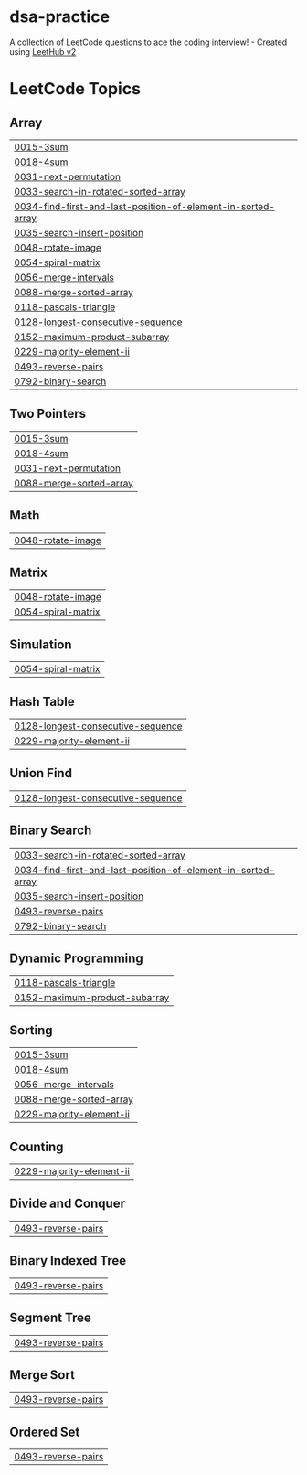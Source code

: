 # dsa-practice
A collection of LeetCode questions to ace the coding interview! - Created using [LeetHub v2](https://github.com/arunbhardwaj/LeetHub-2.0)

<!---LeetCode Topics Start-->
# LeetCode Topics
## Array
|  |
| ------- |
| [0015-3sum](https://github.com/HrithikSampson/dsa-practice/tree/master/0015-3sum) |
| [0018-4sum](https://github.com/HrithikSampson/dsa-practice/tree/master/0018-4sum) |
| [0031-next-permutation](https://github.com/HrithikSampson/dsa-practice/tree/master/0031-next-permutation) |
| [0033-search-in-rotated-sorted-array](https://github.com/HrithikSampson/dsa-practice/tree/master/0033-search-in-rotated-sorted-array) |
| [0034-find-first-and-last-position-of-element-in-sorted-array](https://github.com/HrithikSampson/dsa-practice/tree/master/0034-find-first-and-last-position-of-element-in-sorted-array) |
| [0035-search-insert-position](https://github.com/HrithikSampson/dsa-practice/tree/master/0035-search-insert-position) |
| [0048-rotate-image](https://github.com/HrithikSampson/dsa-practice/tree/master/0048-rotate-image) |
| [0054-spiral-matrix](https://github.com/HrithikSampson/dsa-practice/tree/master/0054-spiral-matrix) |
| [0056-merge-intervals](https://github.com/HrithikSampson/dsa-practice/tree/master/0056-merge-intervals) |
| [0088-merge-sorted-array](https://github.com/HrithikSampson/dsa-practice/tree/master/0088-merge-sorted-array) |
| [0118-pascals-triangle](https://github.com/HrithikSampson/dsa-practice/tree/master/0118-pascals-triangle) |
| [0128-longest-consecutive-sequence](https://github.com/HrithikSampson/dsa-practice/tree/master/0128-longest-consecutive-sequence) |
| [0152-maximum-product-subarray](https://github.com/HrithikSampson/dsa-practice/tree/master/0152-maximum-product-subarray) |
| [0229-majority-element-ii](https://github.com/HrithikSampson/dsa-practice/tree/master/0229-majority-element-ii) |
| [0493-reverse-pairs](https://github.com/HrithikSampson/dsa-practice/tree/master/0493-reverse-pairs) |
| [0792-binary-search](https://github.com/HrithikSampson/dsa-practice/tree/master/0792-binary-search) |
## Two Pointers
|  |
| ------- |
| [0015-3sum](https://github.com/HrithikSampson/dsa-practice/tree/master/0015-3sum) |
| [0018-4sum](https://github.com/HrithikSampson/dsa-practice/tree/master/0018-4sum) |
| [0031-next-permutation](https://github.com/HrithikSampson/dsa-practice/tree/master/0031-next-permutation) |
| [0088-merge-sorted-array](https://github.com/HrithikSampson/dsa-practice/tree/master/0088-merge-sorted-array) |
## Math
|  |
| ------- |
| [0048-rotate-image](https://github.com/HrithikSampson/dsa-practice/tree/master/0048-rotate-image) |
## Matrix
|  |
| ------- |
| [0048-rotate-image](https://github.com/HrithikSampson/dsa-practice/tree/master/0048-rotate-image) |
| [0054-spiral-matrix](https://github.com/HrithikSampson/dsa-practice/tree/master/0054-spiral-matrix) |
## Simulation
|  |
| ------- |
| [0054-spiral-matrix](https://github.com/HrithikSampson/dsa-practice/tree/master/0054-spiral-matrix) |
## Hash Table
|  |
| ------- |
| [0128-longest-consecutive-sequence](https://github.com/HrithikSampson/dsa-practice/tree/master/0128-longest-consecutive-sequence) |
| [0229-majority-element-ii](https://github.com/HrithikSampson/dsa-practice/tree/master/0229-majority-element-ii) |
## Union Find
|  |
| ------- |
| [0128-longest-consecutive-sequence](https://github.com/HrithikSampson/dsa-practice/tree/master/0128-longest-consecutive-sequence) |
## Binary Search
|  |
| ------- |
| [0033-search-in-rotated-sorted-array](https://github.com/HrithikSampson/dsa-practice/tree/master/0033-search-in-rotated-sorted-array) |
| [0034-find-first-and-last-position-of-element-in-sorted-array](https://github.com/HrithikSampson/dsa-practice/tree/master/0034-find-first-and-last-position-of-element-in-sorted-array) |
| [0035-search-insert-position](https://github.com/HrithikSampson/dsa-practice/tree/master/0035-search-insert-position) |
| [0493-reverse-pairs](https://github.com/HrithikSampson/dsa-practice/tree/master/0493-reverse-pairs) |
| [0792-binary-search](https://github.com/HrithikSampson/dsa-practice/tree/master/0792-binary-search) |
## Dynamic Programming
|  |
| ------- |
| [0118-pascals-triangle](https://github.com/HrithikSampson/dsa-practice/tree/master/0118-pascals-triangle) |
| [0152-maximum-product-subarray](https://github.com/HrithikSampson/dsa-practice/tree/master/0152-maximum-product-subarray) |
## Sorting
|  |
| ------- |
| [0015-3sum](https://github.com/HrithikSampson/dsa-practice/tree/master/0015-3sum) |
| [0018-4sum](https://github.com/HrithikSampson/dsa-practice/tree/master/0018-4sum) |
| [0056-merge-intervals](https://github.com/HrithikSampson/dsa-practice/tree/master/0056-merge-intervals) |
| [0088-merge-sorted-array](https://github.com/HrithikSampson/dsa-practice/tree/master/0088-merge-sorted-array) |
| [0229-majority-element-ii](https://github.com/HrithikSampson/dsa-practice/tree/master/0229-majority-element-ii) |
## Counting
|  |
| ------- |
| [0229-majority-element-ii](https://github.com/HrithikSampson/dsa-practice/tree/master/0229-majority-element-ii) |
## Divide and Conquer
|  |
| ------- |
| [0493-reverse-pairs](https://github.com/HrithikSampson/dsa-practice/tree/master/0493-reverse-pairs) |
## Binary Indexed Tree
|  |
| ------- |
| [0493-reverse-pairs](https://github.com/HrithikSampson/dsa-practice/tree/master/0493-reverse-pairs) |
## Segment Tree
|  |
| ------- |
| [0493-reverse-pairs](https://github.com/HrithikSampson/dsa-practice/tree/master/0493-reverse-pairs) |
## Merge Sort
|  |
| ------- |
| [0493-reverse-pairs](https://github.com/HrithikSampson/dsa-practice/tree/master/0493-reverse-pairs) |
## Ordered Set
|  |
| ------- |
| [0493-reverse-pairs](https://github.com/HrithikSampson/dsa-practice/tree/master/0493-reverse-pairs) |
<!---LeetCode Topics End-->